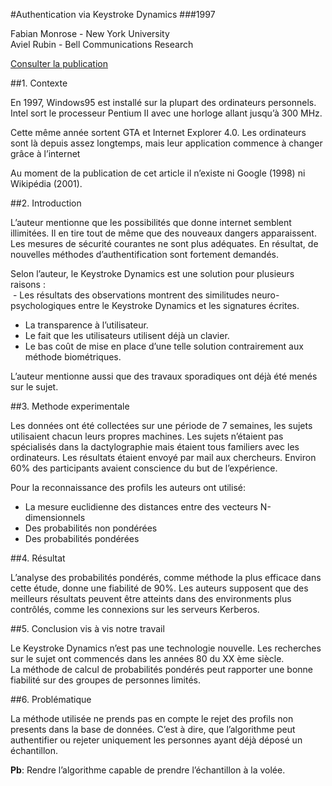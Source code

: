 #Authentication via Keystroke Dynamics
###1997

Fabian Monrose - New York University  
Aviel Rubin - Bell Communications Research

[Consulter la publication](https://drive.google.com/open?id=1SOglRMStJuOhKo45ugviCsUtdOXROKlA)

##1. Contexte

En 1997, Windows95 est installé sur la plupart des ordinateurs personnels. Intel sort le processeur Pentium II avec une horloge allant jusqu’à 300 MHz.

Cette même année sortent GTA et Internet Explorer 4.0. Les ordinateurs sont là depuis assez longtemps, mais leur application commence à changer grâce à l’internet

Au moment de la publication de cet article il n’existe ni Google (1998) ni Wikipédia (2001). 

##2. Introduction


L’auteur mentionne que les possibilités que donne internet semblent illimitées. Il en tire tout de même que des nouveaux dangers apparaissent. Les mesures de sécurité courantes ne sont plus adéquates. En résultat, de nouvelles méthodes d’authentification sont fortement demandés.

Selon l’auteur, le Keystroke Dynamics est une solution pour plusieurs raisons :  
 - Les résultats des observations montrent des similitudes neuro-psychologiques entre le Keystroke Dynamics et les signatures écrites.  
- La transparence à l’utilisateur.  
- Le fait que les utilisateurs utilisent déjà un clavier.  
- Le bas coût de mise en place d’une telle solution contrairement aux méthode biométriques.  

L’auteur mentionne aussi que des travaux sporadiques ont déjà été menés sur le sujet.

##3. Methode experimentale

Les données ont été collectées sur une période de 7 semaines, les sujets utilisaient chacun leurs propres machines. Les sujets n’étaient pas spécialisés dans la dactylographie mais étaient tous familiers avec les ordinateurs. Les résultats étaient envoyé par mail aux chercheurs. Environ 60% des participants avaient conscience du but de l’expérience.

Pour la reconnaissance des profils les auteurs ont utilisé:  
- La mesure euclidienne des distances entre des vecteurs N-dimensionnels   
- Des probabilités non pondérées   
- Des probabilités pondérées   

##4. Résultat

L’analyse des probabilités pondérés, comme méthode la plus efficace dans cette étude, donne une fiabilité de 90%. Les auteurs supposent que des meilleurs résultats peuvent être atteints dans des environments plus contrôlés, comme les connexions sur les serveurs Kerberos.

##5. Conclusion vis à vis notre travail

Le Keystroke Dynamics n’est pas une technologie nouvelle. Les recherches sur le sujet ont commencés dans les années 80 du XX ème siècle.   
La méthode de calcul de probabilités pondérés peut rapporter une bonne fiabilité sur des groupes de personnes limités.

##6. Problématique

La méthode utilisée ne prends pas en compte le rejet des profils non presents dans la base de données. C’est à dire, que l’algorithme peut authentifier ou rejeter uniquement les personnes ayant déjà déposé un échantillon.   

**Pb**: Rendre l’algorithme capable de prendre l’échantillon à la volée.

